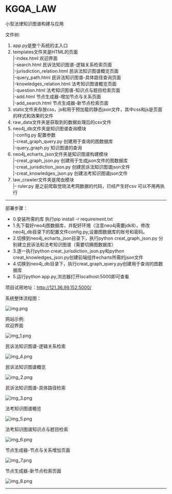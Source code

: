 # KGQA_LAW
小型法律知识图谱构建与应用

文件树:<br>
1)  app.py是整个系统的主入口<br>
2)  templates文件夹是HTML的页面<br>
     |-index.html 欢迎界面<br> 
     |-search.html 民诉法知识图谱-逻辑关系检索页面<br>
     |-jurisdiction_relation.html 民诉法知识图谱概览页面<br>
     |-query_path.html 民诉法知识图谱-具体路径查询页面<br>
     |-knowledges_relation.html 法考知识图谱概览页面<br>
     |-question.html 法考知识图谱-知识点与题目检索页面<br>
     |-add.html 节点生成器-增加节点与关系页面<br>
     |-add_search.html 节点生成器-新节点检索页面<br>
3)  static文件夹存放css，js和用于预加载的静态json文件，其中css和js是页面的样式和效果的文件<br>
4)  raw_data文件夹是获取到的数据处理后的csv文件<br>
5)  neo4j_db文件夹是知识图谱查询模块<br>
     |-config.py 配置参数<br>
     |-creat_graph_query.py 创建用于查询的图数据库<br>
     |-query_graph.py 知识图谱的查询<br>
6)  neo4j_echarts_json文件夹是知识图谱构建模块<br>
     |-creat_graph_json.py 创建用于生成json文件的图数据库<br>
     |-creat_jurisdiction_json.py 创建民诉法知识图谱json文件<br>
     |-creat_knowledges_json.py 创建法考知识图谱json文件<br>
7)  law_crawler文件夹是爬虫模块<br>
     |- ruler.py 是之前爬取觉晓法考网数据的代码，已经产生好csv 可以不用再执行<br>

<hr>

部署步骤：<br>
* 0.安装所需的库 执行pip install -r requirement.txt<br>
* 1.先下载好neo4j图数据库，并配好环境（注意neo4j需要jdk8）。修改neo4j_db目录下的配置文件config.py,设置图数据库的账号和密码。<br>
* 2.切换到neo4j_echarts_json目录下，执行python  creat_graph_json.py 分别建立民诉法和法考知识图谱（需要切换图数据库）<br>
* 3.逐一执行python  creat_jurisdiction_json.py和python  creat_knowledges_json.py创建前端组件echarts所需的json文件<br>
* 4.切换到neo4j_db目录下，执行creat_graph_query.py创建用于查询的图数据库<br>
* 5.运行python app.py,浏览器打开localhost:5000即可查看<br>

项目试用地址：http://121.36.99.152:5000/

系统整体流程图：

![img.png](img.png)

网站示例:<br>
欢迎界面

![img_1.png](img_1.png)

民诉法知识图谱-逻辑关系检索

![img_4.png](img_4.png)

民诉法知识图谱概览

![img_2.png](img_2.png)

民诉法知识图谱-具体路径检索

![img_3.png](img_3.png)

法考知识图谱概览

![img_5.png](img_5.png)

法考知识图谱知识点与题目检索

![img_6.png](img_6.png)

节点生成器-节点与关系增加页面

![img_7.png](img_7.png)

节点生成器-新节点检索页面

![img_8.png](img_8.png)



<hr>
